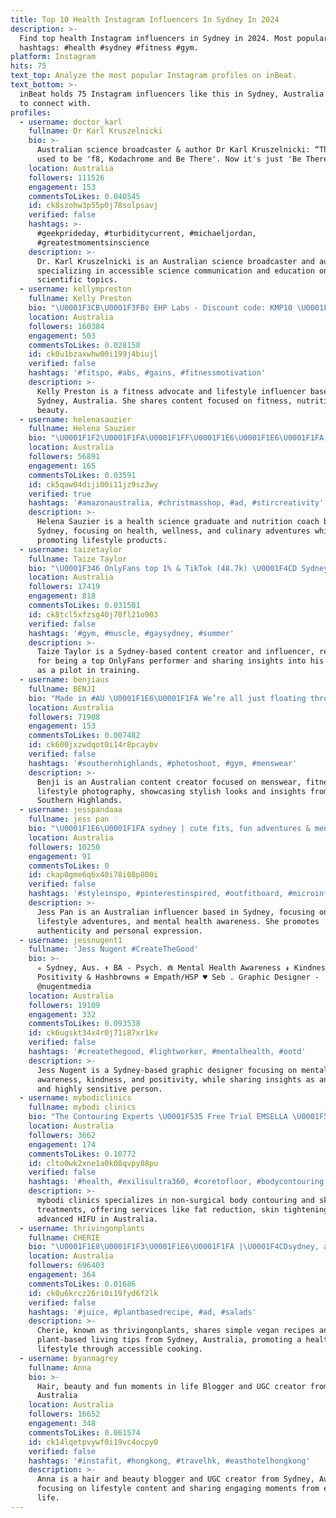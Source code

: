 ```yaml
---
title: Top 10 Health Instagram Influencers In Sydney In 2024
description: >-
  Find top health Instagram influencers in Sydney in 2024. Most popular
  hashtags: #health #sydney #fitness #gym.
platform: Instagram
hits: 75
text_top: Analyze the most popular Instagram profiles on inBeat.
text_bottom: >-
  inBeat holds 75 Instagram influencers like this in Sydney, Australia for you
  to connect with.
profiles:
  - username: doctor_karl
    fullname: Dr Karl Kruszelnicki
    bio: >-
      Australian science broadcaster & author Dr Karl Kruszelnicki: “The Rule
      used to be 'f8, Kodachrome and Be There'. Now it's just 'Be There'.”
    location: Australia
    followers: 111526
    engagement: 153
    commentsToLikes: 0.040545
    id: ck8szohw3p55p0j78solpsavj
    verified: false
    hashtags: >-
      #geekprideday, #turbiditycurrent, #michaeljordan,
      #greatestmomentsinscience
    description: >-
      Dr. Karl Kruszelnicki is an Australian science broadcaster and author,
      specializing in accessible science communication and education on various
      scientific topics.
  - username: kellympreston
    fullname: Kelly Preston
    bio: "\U0001F3CB\U0001F3FB‍♀️ EHP Labs - Discount code: KMP10 \U0001F4E5 contact@kellympreston.com \U0001F4CD Sydney \U0001F1E6\U0001F1FA \U0001F393 UNSW B.I.Arch (Hons), \U0001F393 M.P.D \U0001F4AA\U0001F3FC Fitness | \U0001F354 Food | \U0001F48B Beauty"
    location: Australia
    followers: 160384
    engagement: 503
    commentsToLikes: 0.028158
    id: ck0u1bzaxwhw00i199j4biujl
    verified: false
    hashtags: '#fitspo, #abs, #gains, #fitnessmotivation'
    description: >-
      Kelly Preston is a fitness advocate and lifestyle influencer based in
      Sydney, Australia. She shares content focused on fitness, nutrition, and
      beauty.
  - username: helenasauzier
    fullname: Helena Sauzier
    bio: "\U0001F1F2\U0001F1FA\U0001F1FF\U0001F1E6\U0001F1E6\U0001F1FA \U0001F4CDSydney \U0001F393BSc Health Science \U0001F3C4\U0001F3FC‍♀️Ambassador @fliteboard \U0001F9E0Nutrition & Health Coaching @wellcollegeglobal \U0001F374Food Adventures @sauzyeats"
    location: Australia
    followers: 56891
    engagement: 165
    commentsToLikes: 0.03591
    id: ck5qaw04diji00i11jz9sz3wy
    verified: true
    hashtags: '#amazonaustralia, #christmasshop, #ad, #stircreativity'
    description: >-
      Helena Sauzier is a health science graduate and nutrition coach based in
      Sydney, focusing on health, wellness, and culinary adventures while
      promoting lifestyle products.
  - username: taizetaylor
    fullname: Taize Taylor
    bio: "\U0001F346 OnlyFans top 1% & TikTok (48.7k) \U0001F4CD Sydney, Aus \U0001F6E9 Pilot in training Owner of @plc_kawana @plc_baringa \U0001F468\U0001F3FD‍✈️\U0001F468\U0001F3FD‍⚕️ @petersnick TAIZE10 @sculptr_"
    location: Australia
    followers: 17419
    engagement: 818
    commentsToLikes: 0.031501
    id: ck8tcl5xfzsg40j78fl21o903
    verified: false
    hashtags: '#gym, #muscle, #gaysydney, #summer'
    description: >-
      Taize Taylor is a Sydney-based content creator and influencer, recognized
      for being a top OnlyFans performer and sharing insights into his journey
      as a pilot in training.
  - username: benjiaus
    fullname: BENJI
    bio: "Made in #AU \U0001F1E6\U0001F1FA We’re all just floating through space \U0001FA90"
    location: Australia
    followers: 71908
    engagement: 153
    commentsToLikes: 0.007482
    id: ck600jxzwdqot0i14r8pcaybv
    verified: false
    hashtags: '#southernhighlands, #photoshoot, #gym, #menswear'
    description: >-
      Benji is an Australian content creator focused on menswear, fitness, and
      lifestyle photography, showcasing stylish looks and insights from the
      Southern Highlands.
  - username: jesspandaaa
    fullname: jess pan ♡
    bio: "\U0001F1E6\U0001F1FA sydney | cute fits, fun adventures & mental health ☀️ live passionately & let your authentic self shine ✧ \U0001F48C jessicapan97@gmail.com"
    location: Australia
    followers: 10250
    engagement: 91
    commentsToLikes: 0
    id: ckap0gme6q6x40i78i08p800i
    verified: false
    hashtags: '#styleinspo, #pinterestinspired, #outfitboard, #microinfluencer'
    description: >-
      Jess Pan is an Australian influencer based in Sydney, focusing on fashion,
      lifestyle adventures, and mental health awareness. She promotes
      authenticity and personal expression.
  - username: jessnugent1
    fullname: 'Jess Nugent #CreateTheGood'
    bio: >-
      ✮ Sydney, Aus. ↟ BA - Psych. ⋒ Mental Health Awareness ↡ Kindness,
      Positivity & Hashbrowns ⊚ Empath/HSP ♥ Seb . Graphic Designer -
      @nugentmedia
    location: Australia
    followers: 19109
    engagement: 332
    commentsToLikes: 0.093538
    id: ck6ugskt34x4r0j71i87xr1kv
    verified: false
    hashtags: '#createthegood, #lightworker, #mentalhealth, #ootd'
    description: >-
      Jess Nugent is a Sydney-based graphic designer focusing on mental health
      awareness, kindness, and positivity, while sharing insights as an empath
      and highly sensitive person.
  - username: mybodiclinics
    fullname: mybodi clinics
    bio: "The Contouring Experts \U0001F535 Free Trial EMSELLA \U0001F535 Fat Reduction & Skin Tightening \U0001F535 NEW 11D HIFU \U0001F535 Non-surgical Facelift \U0001F535 Randwick & Hurstville"
    location: Australia
    followers: 3662
    engagement: 174
    commentsToLikes: 0.10772
    id: clto0wk2xne1a0k08qvpy88pu
    verified: false
    hashtags: '#health, #exilisultra360, #coretofloor, #bodycontouring'
    description: >-
      mybodi clinics specializes in non-surgical body contouring and skin
      treatments, offering services like fat reduction, skin tightening, and
      advanced HIFU in Australia.
  - username: thrivingonplants
    fullname: CHERIE
    bio: "\U0001F1E8\U0001F1F3\U0001F1E6\U0001F1FA |\U0001F4CDsydney, au \U0001F343 simple veg recipes \U0001F4AD more on: @cherietu \U0001F48C hello@cherietu.com"
    location: Australia
    followers: 696403
    engagement: 364
    commentsToLikes: 0.01686
    id: ck0u6krcz26ri0i19fyd6f2lk
    verified: false
    hashtags: '#juice, #plantbasedrecipe, #ad, #salads'
    description: >-
      Cherie, known as thrivingonplants, shares simple vegan recipes and
      plant-based living tips from Sydney, Australia, promoting a healthy
      lifestyle through accessible cooking.
  - username: byannagrey
    fullname: Anna
    bio: >-
      Hair, beauty and fun moments in life Blogger and UGC creator from Sydney,
      Australia
    location: Australia
    followers: 16652
    engagement: 348
    commentsToLikes: 0.061574
    id: ck14lqetpvywf0i19vc4ocpy0
    verified: false
    hashtags: '#instafit, #hongkong, #travelhk, #easthotelhongkong'
    description: >-
      Anna is a hair and beauty blogger and UGC creator from Sydney, Australia,
      focusing on lifestyle content and sharing engaging moments from everyday
      life.
---
```


